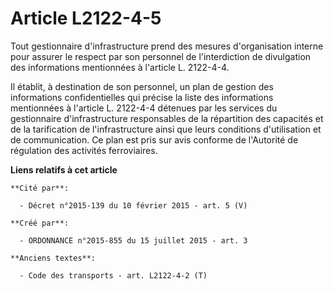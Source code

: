 # Article L2122-4-5

Tout gestionnaire d'infrastructure prend des mesures d'organisation interne pour assurer le respect par son personnel de
l'interdiction de divulgation des informations mentionnées à l'article L. 2122-4-4. 

Il établit, à destination de son personnel, un plan de gestion des informations confidentielles qui précise la liste des
informations mentionnées à l'article L. 2122-4-4 détenues par les services du gestionnaire d'infrastructure responsables de
la répartition des capacités et de la tarification de l'infrastructure ainsi que leurs conditions d'utilisation et de
communication. Ce plan est pris sur avis conforme de l'Autorité de régulation des activités ferroviaires.

**Liens relatifs à cet article**

	**Cité par**:

	  - Décret n°2015-139 du 10 février 2015 - art. 5 (V)

	**Créé par**:

	  - ORDONNANCE n°2015-855 du 15 juillet 2015 - art. 3

	**Anciens textes**:

	  - Code des transports - art. L2122-4-2 (T)
